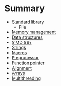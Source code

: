 # Summary

- [Standard library]()
  - [File]()
- [Memory management](./memory-management.md)
- [Data structures](./data-structures.md)
- [SIMD SSE](./simd-sse.md)
- [Strings](./strings.md)
- [Macros](./macros.md)
- [Preprocessor]()
- [Function pointer](./function-pointer.md)
- [Alignment](./alignment.md)
- [Arrays](./arrays.md)
- [Multithreading](./multithreading.md)